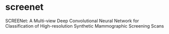# screenet
SCREENet: A Multi-view Deep Convolutional Neural Network for Classification of High-resolution Synthetic Mammographic Screening Scans
